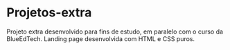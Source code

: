 # Projetos-extra
Projeto extra desenvolvido para fins de estudo, em paralelo com o curso da BlueEdTech. </hr>
Landing page desenvolvida com HTML e CSS puros.

